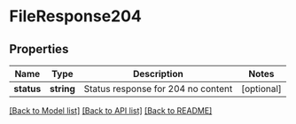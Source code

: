 # FileResponse204

## Properties
Name | Type | Description | Notes
------------ | ------------- | ------------- | -------------
**status** | **string** | Status response for 204 no content | [optional] 

[[Back to Model list]](../README.md#documentation-for-models) [[Back to API list]](../README.md#documentation-for-api-endpoints) [[Back to README]](../README.md)


